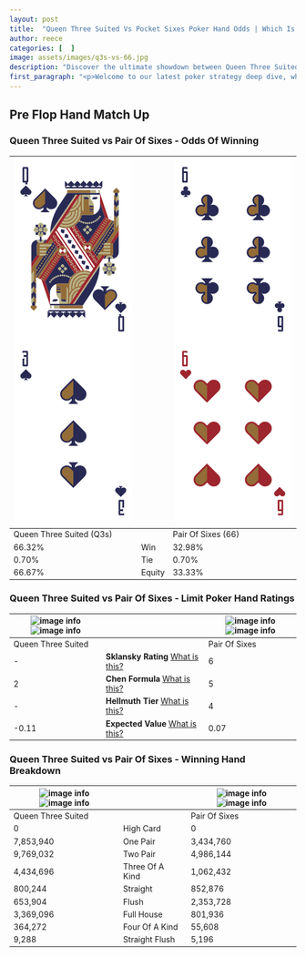 ```yaml
---
layout: post
title:  "Queen Three Suited Vs Pocket Sixes Poker Hand Odds | Which Is The Better Hand In Poker? A Complete Guide"
author: reece
categories: [  ]
image: assets/images/q3s-vs-66.jpg
description: "Discover the ultimate showdown between Queen Three Suited and Pair Of Sixes in poker! Uncover the odds, strategies, and scenarios where one hand triumphs over the other. Get ready to up your poker game with this thrilling analysis."
first_paragraph: "<p>Welcome to our latest poker strategy deep dive, where we're pitting two distinct hands against each other in a high-stakes showdown: Queen Three Suited vs Pair Of Sixes.</p><p>In the dynamic world of poker, every decision counts, and knowing which hand holds the upper hand is key to your success at the table.</p><p>In this article, we'll dissect these two hands, explore the scenarios where one dominates the other, and equip you with the knowledge to make strategic choices that can tip the odds in your favor.</p><p>Get ready to unravel the intriguing dynamics of these poker hands and elevate your game to new heights.</p>"
---
```




[comment]: # (sp0)

## Pre Flop Hand Match Up

<div class="table hand-ratings" markdown="1"> 



### Queen Three Suited vs Pair Of Sixes - Odds Of Winning


    
| ![image info](assets/images/hand1/q.png) ![image info](assets/images/hand1/3.png) |  | ![image info](assets/images/hand2/6.png) ![image info](assets/images/hand2/6o.png) |
| -------- | -------- | -------- |
| Queen Three Suited (Q3s) |  | Pair Of Sixes (66) |
| 66.32% | Win | 32.98% |
| 0.70% | Tie | 0.70% |
| 66.67% | Equity | 33.33% |




[comment]: # (sp1)



### Queen Three Suited vs Pair Of Sixes - Limit Poker Hand Ratings


    
| ![image info](https://www.riverpairs.com/assets/images/hand1/q.png) ![image info](https://www.riverpairs.com/assets/images/hand1/3.png) |  | ![image info](https://www.riverpairs.com/assets/images/hand2/6.png) ![image info](https://www.riverpairs.com/assets/images/hand2/6o.png) |
| -------- | -------- | -------- |
| Queen Three Suited |  | Pair Of Sixes |
| - | **Sklansky Rating** [What is this?](/sklansky-rating-explained) | 6 |
| 2 | **Chen Formula** [What is this?](/chen-formula-explained) | 5 |
| - | **Hellmuth Tier** [What is this?](/Hellmuth-tier-explained) | 4 |
| -0.11 | **Expected Value** [What is this?](/expected-value-explained) | 0.07 |




[comment]: # (sp2)



### Queen Three Suited vs Pair Of Sixes - Winning Hand Breakdown


    
| ![image info](https://www.riverpairs.com/assets/images/hand1/q.png) ![image info](https://www.riverpairs.com/assets/images/hand1/3.png) |  | ![image info](https://www.riverpairs.com/assets/images/hand2/6.png) ![image info](https://www.riverpairs.com/assets/images/hand2/6o.png) |
| -------- | -------- | -------- |
| Queen Three Suited |  | Pair Of Sixes |
| 0 | High Card | 0 |
| 7,853,940 | One Pair | 3,434,760 |
| 9,769,032 | Two Pair | 4,986,144 |
| 4,434,696 | Three Of A Kind | 1,062,432 |
| 800,244 | Straight | 852,876 |
| 653,904 | Flush | 2,353,728 |
| 3,369,096 | Full House | 801,936 |
| 364,272 | Four Of A Kind | 55,608 |
| 9,288 | Straight Flush | 5,196 |




[comment]: # (sp3)



</div>

[comment]: # (sp4)



[comment]: # (sp5)

